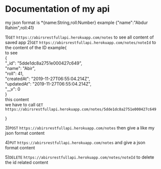 # Documentation of my api
my json format is
*{name:String,roll:Number} example {"name":"Abdur Rahim",roll:41}

1)`GET` `https://abirsrestfullapi.herokuapp.com/notes` to see all content of saved app
2)`GET` `https://abirsrestfullapi.herokuapp.com/notes/noteId` to the content of the ID
example{<br>
  to see <br>
          {<br>
            "_id": "5dde1dc8a2751e000427c649",<br>
            "name": "Abir",<br>
            "roll": 41,<br>
            "createdAt": "2019-11-27T06:55:04.214Z",<br>
            "updatedAt": "2019-11-27T06:55:04.214Z",<br>
            "__v": 0<br>
        }<br>
        this content<br>
        we have to call `GET`  `https://abirsrestfullapi.herokuapp.com/notes/5dde1dc8a2751e000427c649`

}

3)`POST` `https://abirsrestfullapi.herokuapp.com/notes` then give a like my json format content

4)`PUT` `https://abirsrestfullapi.herokuapp.com/notes` and give a json format content

5)`DELETE` `https://abirsrestfullapi.herokuapp.com/notes/noteId` to delete the id related content
